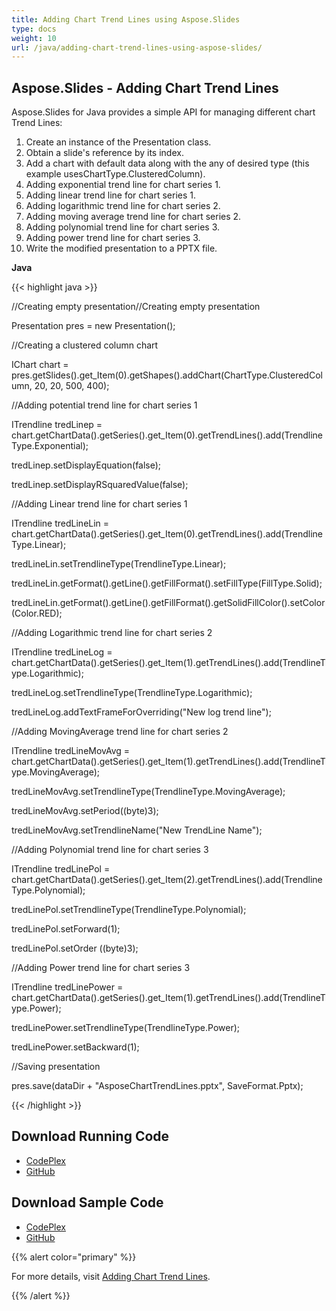 ```yaml
---
title: Adding Chart Trend Lines using Aspose.Slides
type: docs
weight: 10
url: /java/adding-chart-trend-lines-using-aspose-slides/
---
```


## **Aspose.Slides - Adding Chart Trend Lines**
Aspose.Slides for Java provides a simple API for managing different chart Trend Lines:

1. Create an instance of the Presentation class.
1. Obtain a slide's reference by its index.
1. Add a chart with default data along with the any of desired type (this example usesChartType.ClusteredColumn).
1. Adding exponential trend line for chart series 1.
1. Adding linear trend line for chart series 1.
1. Adding logarithmic trend line for chart series 2.
1. Adding moving average trend line for chart series 2.
1. Adding polynomial trend line for chart series 3.
1. Adding power trend line for chart series 3.
1. Write the modified presentation to a PPTX file.

**Java**

{{< highlight java >}}

 //Creating empty presentation//Creating empty presentation

Presentation pres = new Presentation();

//Creating a clustered column chart

IChart chart = pres.getSlides().get_Item(0).getShapes().addChart(ChartType.ClusteredColumn, 20, 20, 500, 400);

//Adding potential trend line for chart series 1

ITrendline tredLinep = chart.getChartData().getSeries().get_Item(0).getTrendLines().add(TrendlineType.Exponential);

tredLinep.setDisplayEquation(false);

tredLinep.setDisplayRSquaredValue(false);

//Adding Linear trend line for chart series 1

ITrendline tredLineLin = chart.getChartData().getSeries().get_Item(0).getTrendLines().add(TrendlineType.Linear);

tredLineLin.setTrendlineType(TrendlineType.Linear);

tredLineLin.getFormat().getLine().getFillFormat().setFillType(FillType.Solid);

tredLineLin.getFormat().getLine().getFillFormat().getSolidFillColor().setColor(Color.RED);


//Adding Logarithmic trend line for chart series 2

ITrendline tredLineLog = chart.getChartData().getSeries().get_Item(1).getTrendLines().add(TrendlineType.Logarithmic);

tredLineLog.setTrendlineType(TrendlineType.Logarithmic);

tredLineLog.addTextFrameForOverriding("New log trend line");

//Adding MovingAverage trend line for chart series 2

ITrendline tredLineMovAvg = chart.getChartData().getSeries().get_Item(1).getTrendLines().add(TrendlineType.MovingAverage);

tredLineMovAvg.setTrendlineType(TrendlineType.MovingAverage);

tredLineMovAvg.setPeriod((byte)3);

tredLineMovAvg.setTrendlineName("New TrendLine Name");

//Adding Polynomial trend line for chart series 3

ITrendline tredLinePol = chart.getChartData().getSeries().get_Item(2).getTrendLines().add(TrendlineType.Polynomial);

tredLinePol.setTrendlineType(TrendlineType.Polynomial);

tredLinePol.setForward(1);

tredLinePol.setOrder ((byte)3);

//Adding Power trend line for chart series 3

ITrendline tredLinePower = chart.getChartData().getSeries().get_Item(1).getTrendLines().add(TrendlineType.Power);

tredLinePower.setTrendlineType(TrendlineType.Power);

tredLinePower.setBackward(1);

//Saving presentation

pres.save(dataDir + "AsposeChartTrendLines.pptx", SaveFormat.Pptx);

{{< /highlight >}}
## **Download Running Code**
- [CodePlex](https://asposeslidesjavaapachepoi.codeplex.com/releases/view/618722)
- [GitHub](https://github.com/aspose-slides/Aspose.Slides-for-Java/releases/tag/Aspose.Slides_Java_for_Apache_POI-v1.0.0)
## **Download Sample Code**
- [CodePlex](https://asposeslidesjavaapachepoi.codeplex.com/SourceControl/latest#src/main/java/com/aspose/slides/examples/asposefeatures/charts/charttrendlines/AsposeAddChartTrendLines.java)
- [GitHub](https://github.com/aspose-slides/Aspose.Slides-for-Java/tree/master/Plugins/Aspose_Slides_for_Apache_POI/src/main/java/com/aspose/slides/examples/asposefeatures/charts/charttrendlines/AsposeAddChartTrendLines.java)

{{% alert color="primary" %}} 

For more details, visit [Adding Chart Trend Lines](http://www.aspose.com/docs/display/slidesjava/Adding+Chart+Trend+Lines).

{{% /alert %}}
